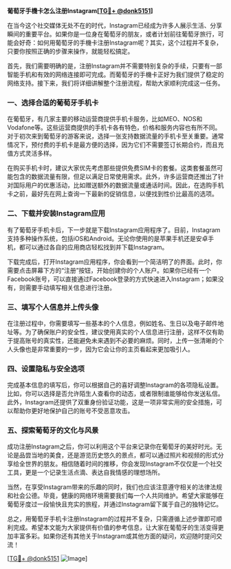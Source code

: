 **葡萄牙手機卡怎么注册Instagram[[TG💪+ @donk5151](https://t.me/s/donk5151)]**

在当今这个社交媒体无处不在的时代，Instagram已经成为许多人展示生活、分享瞬间的重要平台。如果你是一位身在葡萄牙的朋友，或者计划前往葡萄牙旅行，可能会好奇：如何用葡萄牙的手機卡注册Instagram呢？其实，这个过程并不复杂，只要你按照正确的步骤来操作，就能轻松搞定。

首先，我们需要明确的是，注册Instagram并不需要特别复杂的手续，只要有一部智能手机和有效的网络连接即可完成。而葡萄牙的手機卡正好为我们提供了稳定的网络支持。接下来，我们将详细讲解整个注册流程，帮助大家顺利完成这一任务。

### 一、选择合适的葡萄牙手机卡

在葡萄牙，有几家主要的移动运营商提供手机卡服务，比如MEO、NOS和Vodafone等。这些运营商提供的手机卡各有特色，价格和服务内容也有所不同。对于初次来到葡萄牙的游客来说，选择一张支持数据流量的手机卡至关重要。通常情况下，预付费的手机卡是最方便的选择，因为它们不需要签订长期合约，而且充值方式灵活多样。

在购买手机卡时，建议大家优先考虑那些提供免费SIM卡的套餐。这类套餐虽然可能包含的数据流量有限，但足以满足日常使用需求。此外，许多运营商还推出了针对国际用户的优惠活动，比如赠送额外的数据流量或通话时间。因此，在选购手机卡之前，最好先在网上查询一下最新的促销信息，以便找到性价比最高的选项。

### 二、下载并安装Instagram应用

有了葡萄牙手机卡后，下一步就是下载Instagram应用程序了。目前，Instagram支持多种操作系统，包括iOS和Android。无论你使用的是苹果手机还是安卓手机，都可以通过各自的应用商店轻松找到并下载Instagram。

下载完成后，打开Instagram应用程序，你会看到一个简洁明了的界面。此时，你需要点击屏幕下方的“注册”按钮，开始创建你的个人账户。如果你已经有一个Facebook账号，可以直接通过Facebook登录的方式快速进入Instagram；如果没有，则需要手动填写相关信息进行注册。

### 三、填写个人信息并上传头像

在注册过程中，你需要填写一些基本的个人信息，例如姓名、生日以及电子邮件地址等。为了确保账户的安全性，建议使用真实的个人信息进行注册，这样不仅有助于提高账号的真实性，还能避免未来遇到不必要的麻烦。同时，上传一张清晰的个人头像也是非常重要的一步，因为它会让你的主页看起来更加吸引人。

### 四、设置隐私与安全选项

完成基本信息的填写后，你可以根据自己的喜好调整Instagram的各项隐私设置。比如，你可以选择是否允许陌生人查看你的动态，或者限制谁能够给你发送私信。此外，Instagram还提供了双重身份验证功能，这是一项非常实用的安全措施，可以帮助你更好地保护自己的账号不受恶意攻击。

### 五、探索葡萄牙的文化与风景

成功注册Instagram之后，你可以利用这个平台来记录你在葡萄牙的美好时光。无论是品尝当地的美食，还是游览历史悠久的景点，都可以通过照片和视频的形式分享给全世界的朋友。相信随着时间的推移，你会发现Instagram不仅仅是一个社交工具，更是一个记录生活点滴、表达自我情感的理想场所。

当然，在享受Instagram带来的乐趣的同时，我们也应该注意遵守相关的法律法规和社会公德。毕竟，健康的网络环境需要我们每一个人共同维护。希望大家能够在葡萄牙度过一段愉快且充实的旅程，并通过Instagram留下属于自己的独特记忆。

总之，用葡萄牙手机卡注册Instagram的过程并不复杂，只需遵循上述步骤即可顺利完成。希望本文能为大家提供有价值的参考信息，让大家在葡萄牙的生活变得更加丰富多彩。如果你还有其他关于Instagram或其他方面的疑问，欢迎随时提问交流！

[[TG💪+ @donk5151](https://t.me/s/donk5151) ![Image](https://i.postimg.cc/rwNCRYN7/Snipaste-2025-04-30-17-27-05.png)]